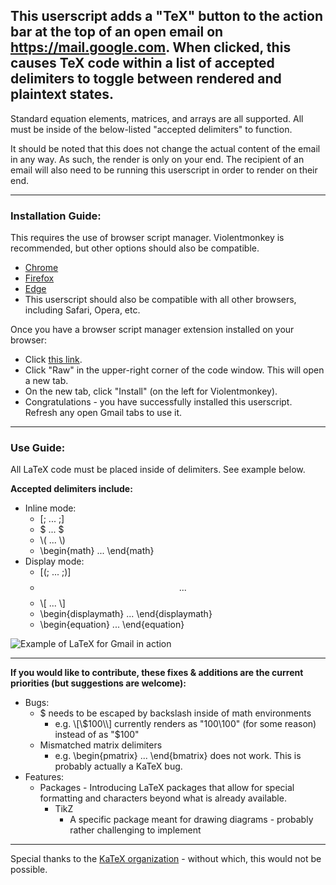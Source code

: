 ## This userscript adds a "TeX" button to the action bar at the top of an open email on https://mail.google.com. When clicked, this causes TeX code within a list of accepted delimiters to toggle between rendered and plaintext states.

Standard equation elements, matrices, and arrays are all supported. All must be inside of the below-listed "accepted delimiters" to function.

It should be noted that this does not change the actual content of the email in any way. As such, the render is only on your end. The recipient of an email will also need to be running this userscript in order to render on their end.

---
### Installation Guide:

This requires the use of browser script manager. Violentmonkey is recommended, but other options should also be compatible.
* [Chrome](https://chromewebstore.google.com/detail/violentmonkey/jinjaccalgkegednnccohejagnlnfdag)
* [Firefox](https://addons.mozilla.org/en-US/firefox/addon/violentmonkey/)
* [Edge](https://microsoftedge.microsoft.com/addons/detail/violentmonkey/eeagobfjdenkkddmbclomhiblgggliao)
* This userscript should also be compatible with all other browsers, including Safari, Opera, etc.

Once you have a browser script manager extension installed on your browser:
* Click [this link](https://github.com/LoganJFisher/LaTeX-for-Gmail/blob/main/LaTeX-for-Gmail.user.js).
* Click "Raw" in the upper-right corner of the code window. This will open a new tab.
* On the new tab, click "Install" (on the left for Violentmonkey).
* Congratulations - you have successfully installed this userscript. Refresh any open Gmail tabs to use it.

---
### Use Guide:

All LaTeX code must be placed inside of delimiters. See example below.

**Accepted delimiters include:**
* Inline mode:
  * [; ... ;]
  * $ ... $
  * \\( ... \\)
  * \begin{math} ... \end{math}
* Display mode:
  * [(; ... ;)]
  * $$ ... $$ 
  * \\[ ... \\]
  * \begin{displaymath} ... \end{displaymath}
  * \begin{equation} ... \end{equation}
 
 ![Example of LaTeX for Gmail in action](https://i.imgur.com/DSrchz7.png)
 
 ---

**If you would like to contribute, these fixes & additions are the current priorities (but suggestions are welcome):**
* Bugs:
  * $ needs to be escaped by backslash inside of math environments
    * e.g. \\[\\$100\\] currently renders as "100\100" (for some reason) instead of as "$100"
  * Mismatched matrix delimiters
    * e.g. \begin{pmatrix} ... \end{bmatrix} does not work. This is probably actually a KaTeX bug.
* Features:
  * Packages - Introducing LaTeX packages that allow for special formatting and characters beyond what is already available.
    * TikZ
      * A specific package meant for drawing diagrams - probably rather challenging to implement
---

Special thanks to the [KaTeX organization](https://katex.org/) - without which, this would not be possible.
